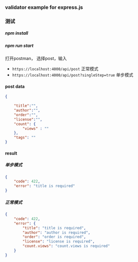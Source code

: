### validator example for express.js

### 测试
##### npm install
##### npm run start

打开postman， 选择post，输入
- `https://localhost:4000/api/post` 正常模式
- `https://localhost:4000/api/post?singleStep=true` 单步模式


#### post data
```json
{
	
	"title":"",
	"author":"",
	"order":"",
	"license":"",
	"count": {
		"views" : ""
	},
	"tags": ""
}
```

#### result 

##### 单步模式
```json
{
    "code": 422,
    "error": "title is required"
}
```

##### 正常模式
```json
{
    "code": 422,
    "error": {
        "title": "title is required",
        "author": "author is required",
        "order": "order is required",
        "license": "license is required",
        "count.views": "count.views is required"
    }
}
```